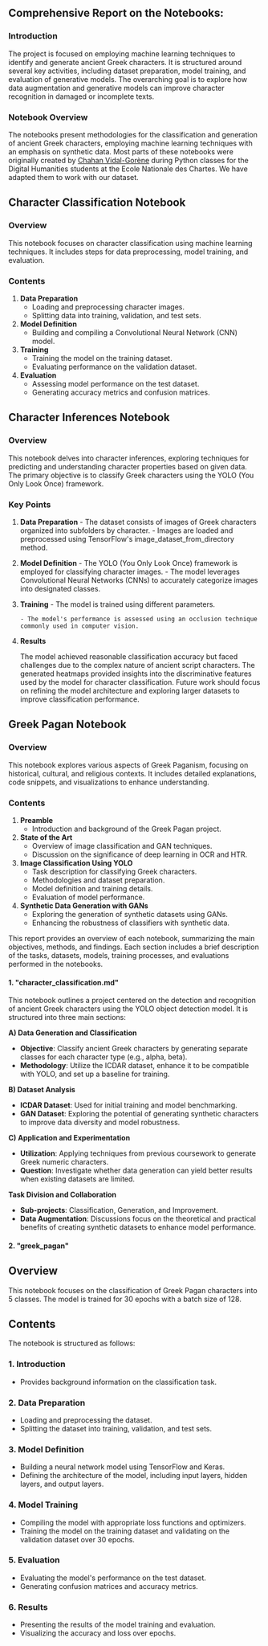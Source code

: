 ## Comprehensive Report on the Notebooks:

### Introduction
The project is focused on employing machine learning techniques to identify and generate ancient Greek characters. It is structured around several key activities, including dataset preparation, model training, and evaluation of generative models. The overarching goal is to explore how data augmentation and generative models can improve character recognition in damaged or incomplete texts.

### Notebook Overview
The notebooks present methodologies for the classification and generation of ancient Greek characters, employing machine learning techniques with an emphasis on synthetic data. Most parts of these notebooks were originally created by [Chahan Vidal-Gorène](https://www.chartes.psl.eu/annuaire/chahan-vidal-gorene) during Python classes for the Digital Humanities students at the Ecole Nationale des Chartes. We have adapted them to work with our dataset.

## Character Classification Notebook

### Overview
This notebook focuses on character classification using machine learning techniques. It includes steps for data preprocessing, model training, and evaluation.

### Contents
1. **Data Preparation**
    - Loading and preprocessing character images.
    - Splitting data into training, validation, and test sets.
2. **Model Definition**
    - Building and compiling a Convolutional Neural Network (CNN) model.
3. **Training**
    - Training the model on the training dataset.
    - Evaluating performance on the validation dataset.
4. **Evaluation**
    - Assessing model performance on the test dataset.
    - Generating accuracy metrics and confusion matrices.
  
   
## Character Inferences Notebook

### Overview
This notebook delves into character inferences, exploring techniques for predicting and understanding character properties based on given data. The primary objective is to classify Greek characters using the YOLO (You Only Look Once) framework.

### Key Points

1. **Data Preparation**
        - The dataset consists of images of Greek characters organized into subfolders by character.
        - Images are loaded and preprocessed using TensorFlow's image_dataset_from_directory method.

2. **Model Definition**
       - The YOLO (You Only Look Once) framework is employed for classifying character images.
       - The model leverages Convolutional Neural Networks (CNNs) to accurately categorize images into designated classes.

3. **Training**
       - The model is trained using different parameters. 
            
       - The model's performance is assessed using an occlusion technique commonly used in computer vision.
        
4. **Results**

    The model achieved reasonable classification accuracy but faced challenges due to the complex nature of ancient script characters.
    The generated heatmaps provided insights into the discriminative features used by the model for character classification.
    Future work should focus on refining the model architecture and exploring larger datasets to improve classification performance.

## Greek Pagan Notebook

### Overview
This notebook explores various aspects of Greek Paganism, focusing on historical, cultural, and religious contexts. It includes detailed explanations, code snippets, and visualizations to enhance understanding.

### Contents
1. **Preamble**
    - Introduction and background of the Greek Pagan project.
2. **State of the Art**
    - Overview of image classification and GAN techniques.
    - Discussion on the significance of deep learning in OCR and HTR.
3. **Image Classification Using YOLO**
    - Task description for classifying Greek characters.
    - Methodologies and dataset preparation.
    - Model definition and training details.
    - Evaluation of model performance.
4. **Synthetic Data Generation with GANs**
    - Exploring the generation of synthetic datasets using GANs.
    - Enhancing the robustness of classifiers with synthetic data.



This report provides an overview of each notebook, summarizing the main objectives, methods, and findings. Each section includes a brief description of the tasks, datasets, models, training processes, and evaluations performed in the notebooks.
















#### 1. "character_classification.md"

This notebook outlines a project centered on the detection and recognition of ancient Greek characters using the YOLO object detection model. It is structured into three main sections:

**A) Data Generation and Classification**
   - **Objective**: Classify ancient Greek characters by generating separate classes for each character type (e.g., alpha, beta).
   - **Methodology**: Utilize the ICDAR dataset, enhance it to be compatible with YOLO, and set up a baseline for training.

**B) Dataset Analysis**
   - **ICDAR Dataset**: Used for initial training and model benchmarking.
   - **GAN Dataset**: Exploring the potential of generating synthetic characters to improve data diversity and model robustness.

**C) Application and Experimentation**
   - **Utilization**: Applying techniques from previous coursework to generate Greek numeric characters.
   - **Question**: Investigate whether data generation can yield better results when existing datasets are limited.

**Task Division and Collaboration**
   - **Sub-projects**: Classification, Generation, and Improvement.
   - **Data Augmentation**: Discussions focus on the theoretical and practical benefits of creating synthetic datasets to enhance model performance.

#### 2. "greek_pagan"

## Overview
This notebook focuses on the classification of Greek Pagan characters into 5 classes. The model is trained for 30 epochs with a batch size of 128.

## Contents
The notebook is structured as follows:

### 1. Introduction
- Provides background information on the classification task.

### 2. Data Preparation
- Loading and preprocessing the dataset.
- Splitting the dataset into training, validation, and test sets.

### 3. Model Definition
- Building a neural network model using TensorFlow and Keras.
- Defining the architecture of the model, including input layers, hidden layers, and output layers.

### 4. Model Training
- Compiling the model with appropriate loss functions and optimizers.
- Training the model on the training dataset and validating on the validation dataset over 30 epochs.

### 5. Evaluation
- Evaluating the model's performance on the test dataset.
- Generating confusion matrices and accuracy metrics.

### 6. Results
- Presenting the results of the model training and evaluation.
- Visualizing the accuracy and loss over epochs.

